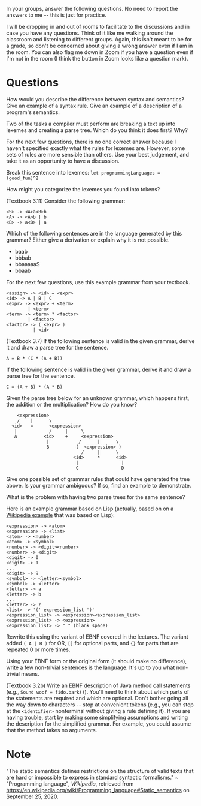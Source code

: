 In your groups, answer the following questions.
No need to report the answers to me --
this is just for practice.

I will be dropping in and out of rooms to facilitate to the discussions and in
case you have any questions.
Think of it like me walking around the classroom and listening to different
groups.
Again, this isn't meant to be for a grade,
so don't be concerned about giving a wrong answer even if I am in the room.
You can also flag me down in Zoom if you have a question even if I'm not in the
room
(I think the button in Zoom looks like a question mark).

# Questions

How would you describe the difference between syntax and semantics?
Give an example of a syntax rule.
Give an example of a description of a program's semantics.

Two of the tasks a compiler must perform are breaking a text up into lexemes
and creating a parse tree.
Which do you think it does first?
Why?

For the next few questions,
there is no one correct answer because I haven't specified exactly what the
rules for lexemes are.
However, some sets of rules are more sensible than others.
Use your best judgement,
and take it as an opportunity to have a discussion.

Break this sentence into lexemes:
`let programmingLanguages = (good_fun)^2`

How might you categorize the lexemes you found into tokens?

(Textbook 3.11)
Consider the following grammar:
```
<S> -> <A>a<B>b
<A> -> <A>b | b
<B> -> a<B> | a
```
Which of the following sentences are in the language generated by this grammar?
Either give a derivation or explain why it is not possible.
* baab
* bbbab
* bbaaaaaS
* bbaab

For the next few questions,
use this example grammar from your textbook.
```
<assign> -> <id> = <expr>
<id> -> A | B | C
<expr> -> <expr> + <term>
        | <term>
<term> -> <term> * <factor>
        | <factor>
<factor> -> ( <expr> )
          | <id>
```

(Textbook 3.7)
If the following sentence is valid in the given grammar,
derive it and draw a parse tree for the sentence.

`A = B * (C * (A + B))`

If the following sentence is valid in the given grammar,
derive it and draw a parse tree for the sentence.

`C = (A + B) * (A * B)`

Given the parse tree below for an unknown grammar, which happens first,
the addition or the multiplication?
How do you know?
```
    <expression>
    /    |      \
  <id>   =      <expression>
   |            /     |     \
   A          <id>    +     <expression>
               |           /      |      \
               B          (  <expression> )
                            /     |      \
                         <id>     *      <id>
                          |                |
                          C                D
```

Give one possible set of grammar rules that could have generated the tree
above.
Is your grammar ambiguous?
If so, find an example to demonstrate.

What is the problem with having two parse trees for the same sentence?

Here is an example grammar based on Lisp
(actually, based on on a
[Wikipedia example](https://en.wikipedia.org/wiki/Programming_language#Syntax)
that was based on Lisp):
```
<expression> -> <atom>
<expression> -> <list>
<atom> -> <number>
<atom> -> <symbol>
<number> -> <digit><number>
<number> -> <digit>
<digit> -> 0
<digit> -> 1
...
<digit> -> 9
<symbol> -> <letter><symbol>
<symbol> -> <letter>
<letter> -> a
<letter> -> b
...
<letter> -> z
<list> -> '(' expression_list ')'
<expression_list> -> <expression><expression_list>
<expression_list> -> <expression>
<expression_list> -> " " (blank space)
```
Rewrite this using the variant of EBNF covered in the lectures.
The variant added `( A | B )` for OR,
`[]` for optional parts,
and `{}` for parts that are repeated 0 or more times.

Using your EBNF form or the original form
(it should make no difference),
write a few non-trivial sentences is the language.
It's up to you what non-trivial means.

(Textbook 3.2b)
Write an EBNF description of Java method call statements
(e.g., `Sound woof = fido.bark()`).
You'll need to think about which parts of the statements are required and which
are optional.
Don't bother going all the way down to characters --
stop at convenient tokens
(e.g., you can stop at the `<identifier>` nonterminal without giving a rule
defining it).
If you are having trouble,
start by making some simplifying assumptions and writing the description for
the simplified grammar.
For example, you could assume that the method takes no arguments.

# Note

"The static semantics defines restrictions on the structure of valid texts that
are hard or impossible to express in standard syntactic formalisms."
~ "Programming language", *Wikipedia*, retrieved from
https://en.wikipedia.org/wiki/Programming_language#Static_semantics
on September 25, 2020.
